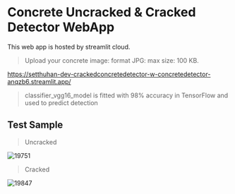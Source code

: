 # Concrete Uncracked & Cracked Detector WebApp
This web app is hosted by streamlit cloud.
> Upload your concrete image: format JPG: max size: 100 KB.

https://setthuhan-dev-crackedconcretedetector-w-concretedetector-anqzb6.streamlit.app/

> classifier_vgg16_model is fitted with 98% accuracy in TensorFlow and used to predict detection

## Test Sample
> Uncracked

![19751](https://user-images.githubusercontent.com/113447169/211984604-ef256ed6-8c77-478b-bcf0-bd63e4cf8e38.jpg)

> Cracked

![19847](https://user-images.githubusercontent.com/113447169/211984824-7676f706-6535-491c-ab36-354047f76a8a.jpg)
